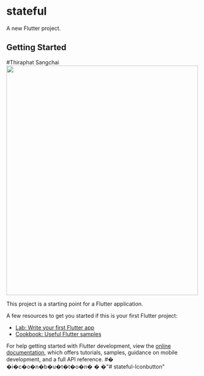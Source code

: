 # stateful

A new Flutter project.

## Getting Started

#Thiraphat Sangchai
<img src="screen.png" width="500" height="600">

This project is a starting point for a Flutter application.

A few resources to get you started if this is your first Flutter project:

- [Lab: Write your first Flutter app](https://docs.flutter.dev/get-started/codelab)
- [Cookbook: Useful Flutter samples](https://docs.flutter.dev/cookbook)

For help getting started with Flutter development, view the
[online documentation](https://docs.flutter.dev/), which offers tutorials,
samples, guidance on mobile development, and a full API reference.
#� �i�c�o�n�b�u�t�t�o�n�
�
�"# stateful-Iconbutton" 
